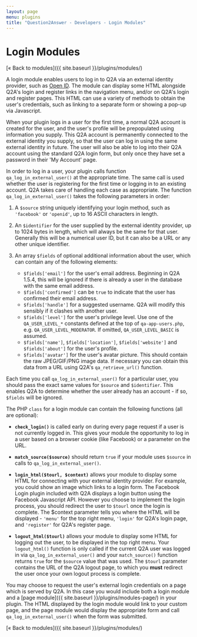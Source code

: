 ```yaml
---
layout: page
menu: plugins
title: "Question2Answer - Developers - Login Modules"
---
```


# Login Modules

[« Back to modules]({{ site.baseurl }}/plugins/modules/)

A login module enables users to log in to Q2A via an external identity provider, such as [Open ID](http://openid.net/). The module can display some HTML alongside Q2A's login and register links in the navigation menu, and/or on Q2A's login and register pages. This HTML can use a variety of methods to obtain the user's credentials, such as linking to a separate form or showing a pop-up via Javascript.

When your plugin logs in a user for the first time, a normal Q2A account is created for the user, and the user's profile will be prepopulated using information you supply. This Q2A account is permanently connected to the external identity you supply, so that the user can log in using the same external identity in future. The user will also be able to log into their Q2A account using the standard Q2A login form, but only once they have set a password in their 'My Account' page.

In order to log in a user, your plugin calls function `qa_log_in_external_user()` at the appropriate time. The same call is used whether the user is registering for the first time or logging in to an existing account. Q2A takes care of handling each case as appropriate. The function `qa_log_in_external_user()` takes the following parameters in order:

1. A `$source` string uniquely identifying your login method, such as `'facebook'` or `'openid'`, up to 16 ASCII characters in length.

2. An `$identifier` for the user supplied by the external identity provider, up to 1024 bytes in length, which will always be the same for that user. Generally this will be a numerical user ID, but it can also be a URL or any other unique identifier.

3. An array `$fields` of optional additional information about the user, which can contain any of the following elements:

    - `$fields['email']` for the user's email address. Beginning in Q2A 1.5.4, this will be ignored if there is already a user in the database with the same email address.
    - `$fields['confirmed']` can be `true` to indicate that the user has confirmed their email address.
    - `$fields['handle']` for a suggested username. Q2A will modify this sensibly if it clashes with another user.
    - `$fields['level']` for the user's privilege level. Use one of the `QA_USER_LEVEL_*` constants defined at the top of `qa-app-users.php`, e.g. `QA_USER_LEVEL_MODERATOR`. If omitted, `QA_USER_LEVEL_BASIC` is assumed.
    - `$fields['name']`, `$fields['location']`, `$fields['website']` and `$fields['about']` for the user's profile.
    - `$fields['avatar']` for the user's avatar picture. This should contain the raw JPEG/GIF/PNG image data. If necessary you can obtain this data from a URL using Q2A's `qa_retrieve_url()` function.

Each time you call `qa_log_in_external_user()` for a particular user, you should pass the exact same values for `$source` and `$identifier`. This enables Q2A to determine whether the user already has an account - if so, `$fields` will be ignored.

The PHP `class` for a login module can contain the following functions (all are optional):

- **`check_login()`** is called early on during every page request if a user is not currently logged in. This gives your module the opportunity to log in a user based on a browser cookie (like Facebook) or a parameter on the URL.

- **`match_source($source)`** should return `true` if your module uses `$source` in calls to `qa_log_in_external_user()`.

- **`login_html($tourl, $context)`** allows your module to display some HTML for connecting with your external identity provider. For example, you could show an image which links to a login form. The Facebook Login plugin included with Q2A displays a login button using the Facebook Javascript API. However you choose to implement the login process, you should redirect the user to `$tourl` once the login is complete. The $context parameter tells you where the HTML will be displayed - `'menu'` for the top right menu, `'login'` for Q2A's login page, and `'register'` for Q2A's register page.

- **`logout_html($tourl)`** allows your module to display some HTML for logging out the user, to be displayed in the top right menu. Your `logout_html()` function is only called if the current Q2A user was logged in via `qa_log_in_external_user()` and your `match_source()` function returns `true` for the `$source` value that was used. The `$tourl` parameter contains the URL of the Q2A logout page, to which you **must** redirect the user once your own logout process is complete.

You may choose to request the user's external login credentials on a page which is served by Q2A. In this case you would include both a login module and a [page module]({{ site.baseurl }}/plugins/modules-page/) in your plugin. The HTML displayed by the login module would link to your custom page, and the page module would display the appropriate form and call `qa_log_in_external_user()` when the form was submitted.

[« Back to modules]({{ site.baseurl }}/plugins/modules/)
